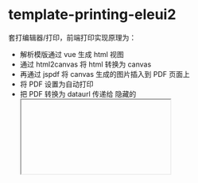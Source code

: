 # template-printing-eleui2

套打编辑器/打印，前端打印实现原理为：
- 解析模版通过 vue 生成 html 视图
- 通过 html2canvas 将 html 转换为 canvas
- 再通过 jspdf 将 canvas 生成的图片插入到 PDF 页面上
- 将 PDF 设置为自动打印
- 把 PDF 转换为 dataurl 传递给 隐藏的 <iframe> 实现自动打印

## 安装

```bash
npm install template-printing-eleui2 -S
```

## 编辑器（Vue组件：Designer）

### 属性

#### template

类型: Object

为编辑器指定初始模版，不支持双向绑定

#### rightToolbar

类型: String[]

指定右侧工具栏的按钮及顺序，可选值: 'reference', 'export', 'test', 'save'

- 'reference': 设置套打页面设计的参照图片
- 'export': 导出打印模版
- 'test': 测试模版
- 'save': 保存（触发@save事件）

### 事件

#### change

每次编辑都会触发，事件参数为最新的模版对象

#### save

点击「保存」按钮的时候触发，事件参数为最新的模版对象

## 打印器 （Printer，非Vue组件）

### 方法

#### print(template, data, options?)

- template: 模版对象
- data: 数据对象
- options: 选项 {noConform, quality}
  - noConform: 默认true，PDF自动打印的实现方式，设置为false的时候将采用在pdf中插入javascript的方式启动自动打印
  - quality: 默认3，PDF清晰度

### 使用
```js
import { Printer } from 'template-printing-eleui2'
Printer.print(template, data)
```
